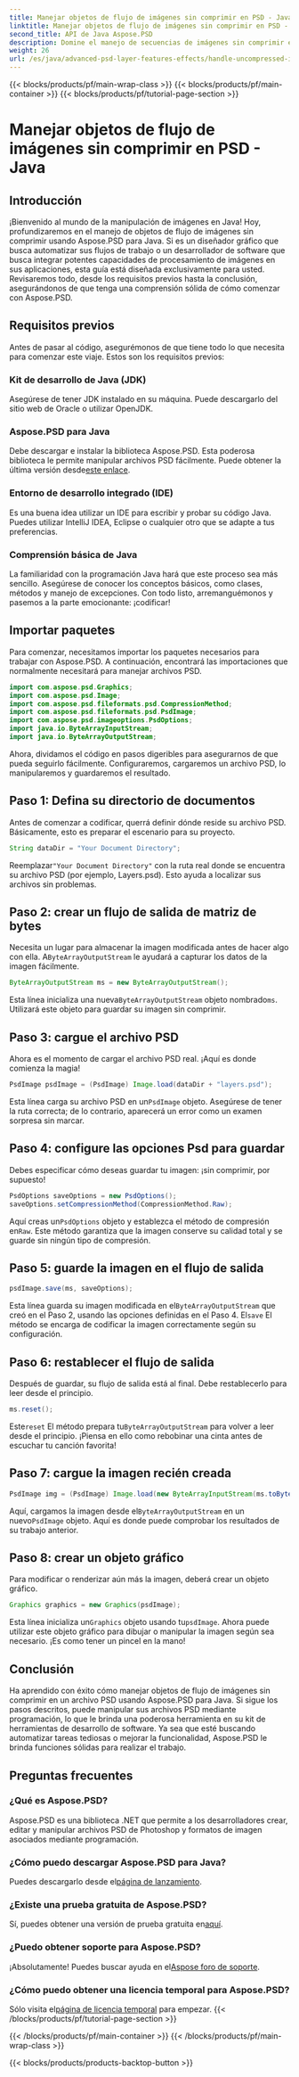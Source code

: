 ```yaml
---
title: Manejar objetos de flujo de imágenes sin comprimir en PSD - Java
linktitle: Manejar objetos de flujo de imágenes sin comprimir en PSD - Java
second_title: API de Java Aspose.PSD
description: Domine el manejo de secuencias de imágenes sin comprimir en PSD usando Aspose.PSD para Java con esta guía fácil de seguir. Perfecto para desarrolladores y diseñadores.
weight: 26
url: /es/java/advanced-psd-layer-features-effects/handle-uncompressed-image-stream-object-psd/
---
```


{{< blocks/products/pf/main-wrap-class >}}
{{< blocks/products/pf/main-container >}}
{{< blocks/products/pf/tutorial-page-section >}}

# Manejar objetos de flujo de imágenes sin comprimir en PSD - Java

## Introducción
¡Bienvenido al mundo de la manipulación de imágenes en Java! Hoy, profundizaremos en el manejo de objetos de flujo de imágenes sin comprimir usando Aspose.PSD para Java. Si es un diseñador gráfico que busca automatizar sus flujos de trabajo o un desarrollador de software que busca integrar potentes capacidades de procesamiento de imágenes en sus aplicaciones, esta guía está diseñada exclusivamente para usted. Revisaremos todo, desde los requisitos previos hasta la conclusión, asegurándonos de que tenga una comprensión sólida de cómo comenzar con Aspose.PSD.
## Requisitos previos
Antes de pasar al código, asegurémonos de que tiene todo lo que necesita para comenzar este viaje. Estos son los requisitos previos:
### Kit de desarrollo de Java (JDK)
Asegúrese de tener JDK instalado en su máquina. Puede descargarlo del sitio web de Oracle o utilizar OpenJDK.
### Aspose.PSD para Java
 Debe descargar e instalar la biblioteca Aspose.PSD. Esta poderosa biblioteca le permite manipular archivos PSD fácilmente. Puede obtener la última versión desde[este enlace](https://releases.aspose.com/psd/java/).
### Entorno de desarrollo integrado (IDE)
Es una buena idea utilizar un IDE para escribir y probar su código Java. Puedes utilizar IntelliJ IDEA, Eclipse o cualquier otro que se adapte a tus preferencias.
### Comprensión básica de Java
La familiaridad con la programación Java hará que este proceso sea más sencillo. Asegúrese de conocer los conceptos básicos, como clases, métodos y manejo de excepciones.
Con todo listo, arremanguémonos y pasemos a la parte emocionante: ¡codificar!
## Importar paquetes
Para comenzar, necesitamos importar los paquetes necesarios para trabajar con Aspose.PSD. A continuación, encontrará las importaciones que normalmente necesitará para manejar archivos PSD.
```java
import com.aspose.psd.Graphics;
import com.aspose.psd.Image;
import com.aspose.psd.fileformats.psd.CompressionMethod;
import com.aspose.psd.fileformats.psd.PsdImage;
import com.aspose.psd.imageoptions.PsdOptions;
import java.io.ByteArrayInputStream;
import java.io.ByteArrayOutputStream;
```
Ahora, dividamos el código en pasos digeribles para asegurarnos de que pueda seguirlo fácilmente. Configuraremos, cargaremos un archivo PSD, lo manipularemos y guardaremos el resultado. 
## Paso 1: Defina su directorio de documentos
Antes de comenzar a codificar, querrá definir dónde reside su archivo PSD. Básicamente, esto es preparar el escenario para su proyecto. 
```java
String dataDir = "Your Document Directory";
```
 Reemplazar`"Your Document Directory"` con la ruta real donde se encuentra su archivo PSD (por ejemplo, Layers.psd). Esto ayuda a localizar sus archivos sin problemas.
## Paso 2: crear un flujo de salida de matriz de bytes
 Necesita un lugar para almacenar la imagen modificada antes de hacer algo con ella. A`ByteArrayOutputStream` le ayudará a capturar los datos de la imagen fácilmente.
```java
ByteArrayOutputStream ms = new ByteArrayOutputStream();
```
 Esta línea inicializa una nueva`ByteArrayOutputStream` objeto nombrado`ms`. Utilizará este objeto para guardar su imagen sin comprimir.
## Paso 3: cargue el archivo PSD
Ahora es el momento de cargar el archivo PSD real. ¡Aquí es donde comienza la magia!
```java
PsdImage psdImage = (PsdImage) Image.load(dataDir + "layers.psd");
```
Esta línea carga su archivo PSD en un`PsdImage` objeto. Asegúrese de tener la ruta correcta; de lo contrario, aparecerá un error como un examen sorpresa sin marcar.
## Paso 4: configure las opciones Psd para guardar
Debes especificar cómo deseas guardar tu imagen: ¡sin comprimir, por supuesto!
```java
PsdOptions saveOptions = new PsdOptions();
saveOptions.setCompressionMethod(CompressionMethod.Raw);
```
 Aquí creas un`PsdOptions` objeto y establezca el método de compresión en`Raw`. Este método garantiza que la imagen conserve su calidad total y se guarde sin ningún tipo de compresión.
## Paso 5: guarde la imagen en el flujo de salida
```java
psdImage.save(ms, saveOptions);
```
 Esta línea guarda su imagen modificada en el`ByteArrayOutputStream` que creó en el Paso 2, usando las opciones definidas en el Paso 4. El`save` El método se encarga de codificar la imagen correctamente según su configuración.
## Paso 6: restablecer el flujo de salida
Después de guardar, su flujo de salida está al final. Debe restablecerlo para leer desde el principio.
```java
ms.reset();
```
 Este`reset` El método prepara tu`ByteArrayOutputStream` para volver a leer desde el principio. ¡Piensa en ello como rebobinar una cinta antes de escuchar tu canción favorita!
## Paso 7: cargue la imagen recién creada
```java
PsdImage img = (PsdImage) Image.load(new ByteArrayInputStream(ms.toByteArray()));
```
 Aquí, cargamos la imagen desde el`ByteArrayOutputStream` en un nuevo`PsdImage` objeto. Aquí es donde puede comprobar los resultados de su trabajo anterior.
## Paso 8: crear un objeto gráfico
Para modificar o renderizar aún más la imagen, deberá crear un objeto gráfico.
```java
Graphics graphics = new Graphics(psdImage);
```
 Esta línea inicializa un`Graphics` objeto usando tu`psdImage`. Ahora puede utilizar este objeto gráfico para dibujar o manipular la imagen según sea necesario. ¡Es como tener un pincel en la mano!
## Conclusión 
Ha aprendido con éxito cómo manejar objetos de flujo de imágenes sin comprimir en un archivo PSD usando Aspose.PSD para Java. Si sigue los pasos descritos, puede manipular sus archivos PSD mediante programación, lo que le brinda una poderosa herramienta en su kit de herramientas de desarrollo de software. Ya sea que esté buscando automatizar tareas tediosas o mejorar la funcionalidad, Aspose.PSD le brinda funciones sólidas para realizar el trabajo.
## Preguntas frecuentes
### ¿Qué es Aspose.PSD?
Aspose.PSD es una biblioteca .NET que permite a los desarrolladores crear, editar y manipular archivos PSD de Photoshop y formatos de imagen asociados mediante programación.
### ¿Cómo puedo descargar Aspose.PSD para Java?
 Puedes descargarlo desde el[página de lanzamiento](https://releases.aspose.com/psd/java/).
### ¿Existe una prueba gratuita de Aspose.PSD?
 Sí, puedes obtener una versión de prueba gratuita en[aquí](https://releases.aspose.com/).
### ¿Puedo obtener soporte para Aspose.PSD?
 ¡Absolutamente! Puedes buscar ayuda en el[Aspose foro de soporte](https://forum.aspose.com/c/psd/34).
### ¿Cómo puedo obtener una licencia temporal para Aspose.PSD?
 Sólo visita el[página de licencia temporal](https://purchase.aspose.com/temporary-license/) para empezar.
{{< /blocks/products/pf/tutorial-page-section >}}

{{< /blocks/products/pf/main-container >}}
{{< /blocks/products/pf/main-wrap-class >}}

{{< blocks/products/products-backtop-button >}}
